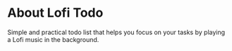 # About Lofi Todo
Simple and practical todo list that helps you focus on your tasks by playing a Lofi music in the background.
